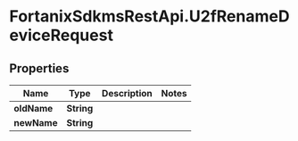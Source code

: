 # FortanixSdkmsRestApi.U2fRenameDeviceRequest

## Properties
Name | Type | Description | Notes
------------ | ------------- | ------------- | -------------
**oldName** | **String** |  | 
**newName** | **String** |  | 



